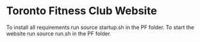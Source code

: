 # Toronto Fitness Club Website
To install all requirements run source startup.sh in the PF folder.
To start the website run source run.sh in the PF folder.
